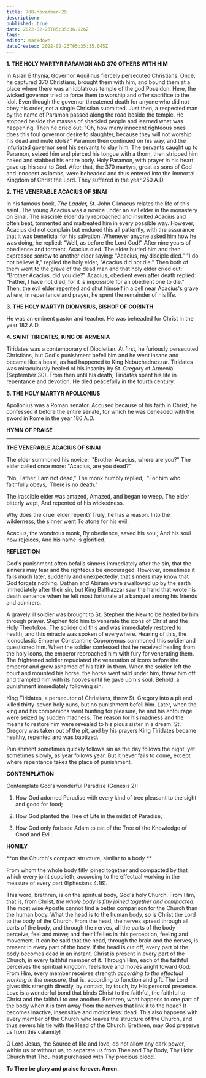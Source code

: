 ```yaml
---
title: 708-november-29
description: 
published: true
date: 2022-02-23T05:35:36.926Z
tags: 
editor: markdown
dateCreated: 2022-02-23T05:35:35.045Z
---
```



**1. THE HOLY MARTYR PARAMON AND 370 OTHERS WITH HIM**

In Asian Bithynia, Governor Aquilinus fiercely persecuted Christians. Once, he captured 370 Christians, brought them with him, and bound them at a place where there was an idolatrous temple of the god Poseidon. Here, the wicked governor tried to force them to worship and offer sacrifice to the idol. Even though the governor threatened death for anyone who did not obey his order, not a single Christian submitted. Just then, a respected man by the name of Paramon passed along the road beside the temple. He stopped beside the masses of shackled people and learned what was happening. Then he cried out: "Oh, how many innocent righteous ones does this foul governor desire to slaughter, because they will not worship his dead and mute idols?" Paramon then continued on his way, and the infuriated governor sent his servants to slay him. The servants caught up to Paramon, seized him and pierced his tongue with a thorn, then stripped him naked and stabbed his entire body. Holy Paramon, with prayer in his heart, gave up his soul to God. After that, the 370 martyrs, great as sons of God and innocent as lambs, were beheaded and thus entered into the Immortal Kingdom of Christ the Lord. They suffered in the year 250 A.D.

**2. THE VENERABLE ACACIUS OF SINAI**

In his famous book, *The Ladder,* St. John Climacus relates the life of this saint. The young Acacius was a novice under an evil elder in the monastery on Sinai. The irascible elder daily reproached and insulted Acacius and often beat, tormented and maltreated him in every possible way. However, Acacius did not complain but endured this all patiently, with the assurance that it was beneficial for his salvation. Whenever anyone asked him how he was doing, he replied: "Well, as before the Lord God!" After nine years of obedience and torment, Acacius died. The elder buried him and then expressed sorrow to another elder saying: "Acacius, my disciple died." "I do not believe it," replied the holy elder, "Acacius did not die." Then both of them went to the grave of the dead man and that holy elder cried out: "Brother Acacius, did you die?" Acacius, obedient even after death replied: "Father, I have not died, for it is impossible for an obedient one to die." Then, the evil elder repented and shut himself in a cell near Acacius's grave where, in repentance and prayer, he spent the remainder of his life.

**3. THE HOLY MARTYR DIONYSIUS, BISHOP OF CORINTH**

He was an eminent pastor and teacher. He was beheaded for Christ in the year 182 A.D.

**4. SAINT TIRIDATES, KING OF ARMENIA**

Tiridates was a contemporary of Diocletian. At first, he furiously persecuted Christians, but God's punishment befell him and he went insane and became like a beast, as had happened to King Nebuchadnezzar. Tiridates was miraculously healed of his insanity by St. Gregory of Armenia (September 30). From then until his death, Tiridates spent his life in repentance and devotion. He died peacefully in the fourth century. 

**5. THE HOLY MARTYR APOLLONIUS**

Apollonius was a Roman senator. Accused because of his faith in Christ, he confessed it before the entire senate, for which he was beheaded with the sword in Rome in the year 186 A.D.



**HYMN OF PRAISE**
****

**THE VENERABLE ACACIUS OF SINAI**

The elder summoned his novice: 
"Brother Acacius, where are you?"
The elder called once more:
"Acacius, are you dead?"

"No, Father, I am not dead,"
The monk humbly replied, 
"For him who faithfully obeys, 
There is no death."

The irascible elder was amazed,
Amazed, and began to weep.
The elder bitterly wept,
And repented of his wickedness.

Why does the cruel elder repent?
Truly, he has a reason.
Into the wilderness, the sinner went
To atone for his evil.

Acacius, the wondrous monk,
By obedience, saved his soul;
And his soul now rejoices,
And his name is glorified.


**REFLECTION**

God's punishment often befalls sinners immediately after the sin, that the sinners may fear and the righteous be encouraged. However, sometimes it falls much later, suddenly and unexpectedly, that sinners may know that God forgets nothing. Dathan and Abiram were swallowed up by the earth immediately after their sin, but King Balthazzar saw the hand that wrote his death sentence when he felt most fortunate at a banquet among his friends and admirers. 

A gravely ill soldier was brought to St. Stephen the New to be healed by him through prayer. Stephen told him to venerate the icons of Christ and the Holy Theotokos. The solider did this and was immediately restored to health, and this miracle was spoken of everywhere. Hearing of this, the iconoclastic Emperor Constantine Copronymus summoned this soldier and questioned him. When the soldier confessed that he received healing from the holy icons, the emperor reproached him with fury for venerating them. The frightened soldier repudiated the veneration of icons before the emperor and grew ashamed of his faith in them. When the soldier left the court and mounted his horse, the horse went wild under him, threw him off and trampled him with its hooves until he gave up his soul. Behold: a punishment immediately following sin. 

King Tiridates, a persecutor of Christians, threw St. Gregory into a pit and killed thirty-seven holy nuns, but no punishment befell him. Later, when the king and his companions went hunting for pleasure, he and his entourage were seized by sudden madness. The reason for his madness and the means to restore him were revealed to his pious sister in a dream. St. Gregory was taken out of the pit, and by his prayers King Tiridates became healthy, repented and was baptized. 

Punishment sometimes quickly follows sin as the day follows the night, yet sometimes slowly, as year follows year. But it never fails to come, except where repentance takes the place of punishment.



**CONTEMPLATION**

Contemplate God's wonderful Paradise (Genesis 2):

1.  How God adorned Paradise with every kind of tree pleasant to the sight and good for food;

1.  How God planted the Tree of Life in the midst of Paradise;

1.  How God only forbade Adam to eat of the Tree of the Knowledge of Good and Evil.


**HOMILY**

**on the Church's compact structure, similar to a body **


From whom the whole body fitly joined together and compacted by that which every joint supplieth, according to the effectual working in the measure of every part (Ephesians 4:16).

This word, brethren, is on the spiritual body, God's holy Church. From Him, that is, from Christ, *the whole body is fitly joined together and compacted*. The most wise Apostle cannot find a better comparison for the Church than the human body. What the head is to the human body, so is Christ the Lord to the body of the Church. From the head, the nerves spread through all parts of the body, and through the nerves, all the parts of the body perceive, feel and move; and their life lies in this perception, feeling and movement. It can be said that the head, through the brain and the nerves, is present in every part of the body. If the head is cut off, every part of the body becomes dead in an instant. Christ is present in every part of the Church, in every faithful member of it. Through Him, each of the faithful perceives the spiritual kingdom, feels love and moves aright toward God. From Him, every member receives strength *according to the effectual working in the measure,* that is, according to function and gift. The Lord gives this strength directly, by contact, by touch, by His personal presence. Love is a wonderful bond that binds Christ to the faithful, the faithful to Christ and the faithful to one another. Brethren, what happens to one part of the body when it is torn away from the nerves that link it to the head? It becomes inactive, insensitive and motionless: dead. This also happens with every member of the Church who leaves the structure of the Church, and thus severs his tie with the Head of the Church. Brethren, may God preserve us from this calamity!

O Lord Jesus, the Source of life and love, do not allow any dark power, within us or without us, to separate us from Thee and Thy Body, Thy Holy Church that Thou hast purchased with Thy precious blood.

**To Thee be glory and praise forever. Amen.**
